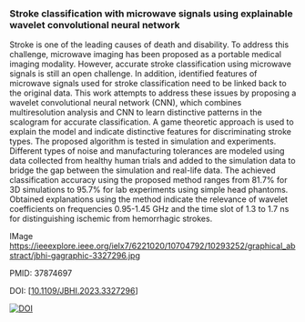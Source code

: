 ### Stroke classification with microwave signals using explainable wavelet convolutional neural network

 Stroke is one of the leading causes of death and disability. To address this challenge, microwave imaging has been proposed as a portable medical imaging modality. However, accurate stroke classification using microwave signals is still an open challenge. In addition, identified features of microwave signals used for stroke classification need to be linked back to the original data. This work attempts to address these issues by proposing a wavelet convolutional neural network (CNN), which combines multiresolution analysis and CNN to learn distinctive patterns in the scalogram for accurate classification. A game theoretic approach is used to explain the model and indicate distinctive features for discriminating stroke types. The proposed algorithm is tested in simulation and experiments. Different types of noise and manufacturing tolerances are modeled using data collected from healthy human trials and added to the simulation data to bridge the gap between the simulation and real-life data. The achieved classification accuracy using the proposed method ranges from 81.7% for 3D simulations to 95.7% for lab experiments using simple head phantoms. Obtained explanations using the method indicate the relevance of wavelet coefficients on frequencies 0.95-1.45 GHz and the time slot of 1.3 to 1.7 ns for distinguishing ischemic from hemorrhagic strokes.


IMage https://ieeexplore.ieee.org/ielx7/6221020/10704792/10293252/graphical_abstract/jbhi-gagraphic-3327296.jpg

PMID: 37874697
 
DOI: [[10.1109/JBHI.2023.3327296](https://doi.org/10.1109/JBHI.2023.3327296)]

[![DOI](https://doi.org/10.1109/JBHI.2023.3327296)](https://doi.org/10.1109/JBHI.2023.3327296)
